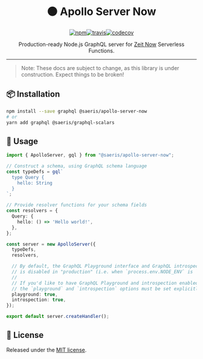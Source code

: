 <h1 align="center" style="display: block; text-align: center;">⚫ Apollo Server Now</h1>
<p align="center"><a href="https://www.npmjs.org/package/@saeris/apollo-server-now"><img src="https://img.shields.io/npm/v/@saeris/apollo-server-now.svg?style=flat" alt="npm"></a><a href="https://travis-ci.com/Saeris/apollo-server-now"><img src="https://travis-ci.com/Saeris/apollo-server-now.svg?branch=master" alt="travis"></a><a href="https://codecov.io/gh/Saeris/apollo-server-now"><img src="https://codecov.io/gh/Saeris/apollo-server-now/branch/master/graph/badge.svg" alt="codecov"/></a></p>
<p align="center">Production-ready Node.js GraphQL server for <a href="https://zeit.co/home">Zeit Now</a> Serverless Functions</a>.</p>

---

> Note: These docs are subject to change, as this library is under construction. Expect things to be broken!

## 📦 Installation

```bash
npm install --save graphql @saeris/apollo-server-now
# or
yarn add graphql @saeris/graphql-scalars
```

## 🔧 Usage

```typescript
import { ApolloServer, gql } from "@saeris/apollo-server-now";

// Construct a schema, using GraphQL schema language
const typeDefs = gql`
  type Query {
    hello: String
  }
`;

// Provide resolver functions for your schema fields
const resolvers = {
  Query: {
    hello: () => 'Hello world!',
  },
};

const server = new ApolloServer({
  typeDefs,
  resolvers,

  // By default, the GraphQL Playground interface and GraphQL introspection
  // is disabled in "production" (i.e. when `process.env.NODE_ENV` is `production`).
  //
  // If you'd like to have GraphQL Playground and introspection enabled in production,
  // the `playground` and `introspection` options must be set explicitly to `true`.
  playground: true,
  introspection: true,
});

export default server.createHandler();
```

## 🥂 License

Released under the [MIT license](https://github.com/Saeris/apollo-server-now/blob/master/LICENSE.md).
